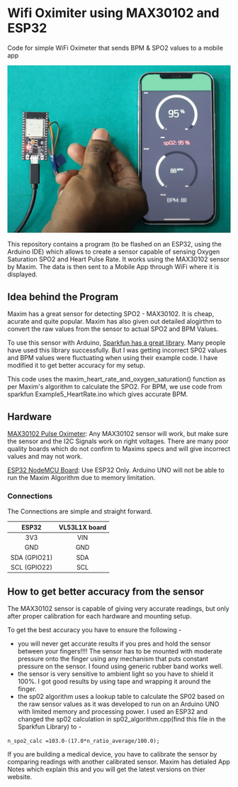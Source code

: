 # Wifi Oximiter using MAX30102 and ESP32
Code for simple WiFi Oximeter that sends BPM &amp; SPO2 values to a mobile app

![Wifi Oximiter using MAX30102 and ESP32](./images/WorkingDemo.JPG)

This repository contains a program (to be flashed on an ESP32, using the Arduino IDE) which allows to create a sensor capable of sensing Oxygen Saturation SPO2 and Heart Pulse Rate. It works using the MAX30102 sensor by Maxim. The data is then sent to a Mobile App through WiFi where it is displayed.

## Idea behind the Program
Maxim has a great sensor for detecting SPO2 - MAX30102. It is cheap, acurate and quite popular. Maxim has also given out detailed alogirthm to convert the raw values from the sensor to actual SPO2 and  BPM Values.

To use this sensor with Arduino, [Sparkfun has a great library](https://github.com/sparkfun/SparkFun_MAX3010x_Sensor_Library). Many people have used this library successfully. But I was getting incorrect SP02 values and BPM values were fluctuating when using their example code. I have modified it to get better accuracy for my setup.

This code uses the maxim_heart_rate_and_oxygen_saturation() function as per Maxim's algorithm to calculate the SPO2. For BPM, we use code from sparkfun Example5_HeartRate.ino which gives accurate BPM.

## Hardware

[MAX30102 Pulse Oximeter](https://www.probots.co.in/gy-max30100-pulse-oximeter-heart-rate-sensor-module.html): Any MAX30102 sensor will work, but make sure the sensor and the I2C Signals work on right voltages. There are many poor quality boards which do not confirm to Maxims specs and will give incorrect values and may not work.

[ESP32 NodeMCU Board](https://www.probots.co.in/esp32-wifi-ble-bluetooth-4-0-iot-development-nodemcu-board-38-pin.html): Use ESP32 Only. Arduino UNO will not be able to run the Maxim Algorithm due to memory limitation.

### Connections
The Connections are simple and straight forward.


ESP32 | VL53L1X board
:------------: | :-------------:
3V3|VIN
GND|GND
SDA (GPIO21)|SDA
SCL (GPIO22)|SCL

## How to get better accuracy from the sensor
The MAX30102 sensor is capable of giving very accurate readings, but only after proper calibration for each hardware and mounting setup. 

To get the best accuracy you have to ensure the following - 

* you will never get accurate results if you pres and hold the sensor between your fingers!!!! The sensor has to be mounted with moderate pressure onto the finger using any mechanism that puts constant pressure on the sensor. I found using generic rubber band works well.
* the sensor is very sensitive to ambient light so you have to shield it 100%. I got good results by using tape and wrapping it around the finger.
* the sp02 algorithm uses a lookup table to calculate the SP02 based on the raw sensor values as it was developed to run on an Arduino UNO with limited memory and processing power. I used an ESP32 and changed the sp02 calculation in sp02_algorithm.cpp(find this file in the Sparkfun Library) to - 

```n_spo2_calc =103.0-(17.0*n_ratio_average/100.0);```

If you are building a medical device, you have to calibrate the sensor by comparing readings with another calibrated sensor. Maxim has detialed App Notes which explain this and you will get the latest versions on thier website.
